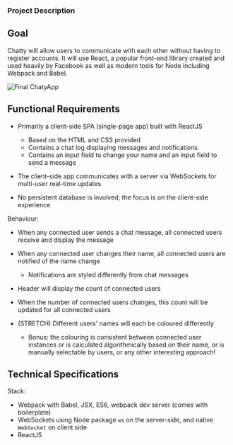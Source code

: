 

### Project Description


## Goal

Chatty will allow users to communicate with each other without having to register accounts. It will use React, a popular front-end library created and used heavily by Facebook as well as modern tools for Node including Webpack and Babel.

![Final ChatyApp](http://d.pr/i/uwnJ/2burf8M1+)

## Functional Requirements

*   Primarily a client-side SPA (single-page app) built with ReactJS

    *   Based on the HTML and CSS provided
    *   Contains a chat log displaying messages and notifications
    *   Contains an input field to change your name and an input field to send a message
*   The client-side app communicates with a server via WebSockets for multi-user real-time updates
*   No persistent database is involved; the focus is on the client-side experience

Behaviour:

*   When any connected user sends a chat message, all connected users receive and display the message
*   When any connected user changes their name, all connected users are notified of the name change

    *   Notifications are styled differently from chat messages
*   Header will display the count of connected users
*   When the number of connected users changes, this count will be updated for all connected users
*   (STRETCH) Different users' names will each be coloured differently

    *   Bonus: the colouring is consistent between connected user instances or is calculated algorithmically based on their name, or is manually selectable by users, or any other interesting approach!

## Technical Specifications

Stack:

*   Webpack with Babel, JSX, ES6, webpack dev server (comes with boilerplate)
*   WebSockets using Node package `ws` on the server-side, and native `WebSocket` on client side
*   ReactJS
